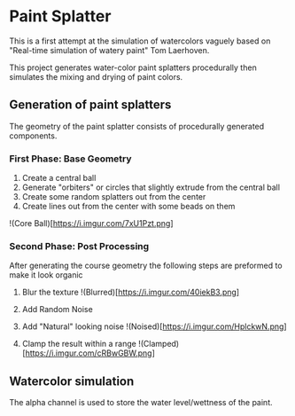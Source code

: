 # Paint Splatter

This is a first attempt at the simulation of watercolors vaguely based on "Real-time simulation of watery paint" Tom Laerhoven.

This project generates water-color paint splatters procedurally then simulates the mixing and drying of paint colors.

## Generation of paint splatters

The geometry of the paint splatter consists of procedurally generated components.

### First Phase: Base Geometry

1. Create a central ball
2. Generate "orbiters" or circles that slightly extrude from the central ball
3. Create some random splatters out from the center
4. Create lines out from the center with some beads on them

!(Core Ball)[https://i.imgur.com/7xU1Pzt.png]

### Second Phase: Post Processing

After generating the course geometry the following steps are preformed to make it look organic

1. Blur the texture
!(Blurred)[https://i.imgur.com/40iekB3.png]

2. Add Random Noise

3. Add "Natural" looking noise
!(Noised)[https://i.imgur.com/HplckwN.png]

4. Clamp the result within a range
!(Clamped)[https://i.imgur.com/cRBwGBW.png]


## Watercolor simulation

The alpha channel is used to store the water level/wettness of the paint.
